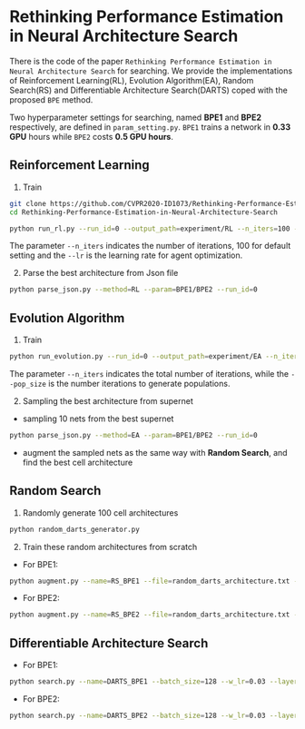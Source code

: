 # Rethinking Performance Estimation in Neural Architecture Search

There is the code of the paper ``Rethinking Performance Estimation in Neural Architecture Search`` for searching. We provide the implementations of Reinforcement Learning(RL), Evolution Algorithm(EA), Random Search(RS) and Differentiable Architecture Search(DARTS) coped with the proposed ``BPE`` method.

Two hyperparameter settings for searching, named **BPE1** and **BPE2** respectively, are defined in ``param_setting.py``. ``BPE1`` trains a network in **0.33 GPU** hours while ``BPE2`` costs **0.5 GPU hours**.

## Reinforcement Learning

1. Train
```bash
git clone https://github.com/CVPR2020-ID1073/Rethinking-Performance-Estimation-in-Neural-Architecture-Search.git
cd Rethinking-Performance-Estimation-in-Neural-Architecture-Search

python run_rl.py --run_id=0 --output_path=experiment/RL --n_iters=100 --lr=1e-1 --param=BPE1/BPE2
```
The parameter ``--n_iters`` indicates the number of iterations, 100 for default setting and the ``--lr`` is the learning rate for agent optimization.

2. Parse the best architecture from Json file
```bash
python parse_json.py --method=RL --param=BPE1/BPE2 --run_id=0
```


## Evolution Algorithm

1. Train
```bash
python run_evolution.py --run_id=0 --output_path=experiment/EA --n_iters=100 --pop_size=50 --param=BPE1/BPE2
```
The parameter ``--n_iters`` indicates the total number of iterations, while the ``--pop_size`` is the number iterations to generate populations.

2. Sampling the best architecture from supernet

- sampling 10 nets from the best supernet
```bash
python parse_json.py --method=EA --param=BPE1/BPE2 --run_id=0
```
- augment the sampled nets as the same way with **Random Search**, and find the best cell architecture


## Random Search

1. Randomly generate 100 cell architectures
```bash
python random_darts_generator.py
```

2. Train these random architectures from scratch

- For BPE1: 
```bash
python augment.py --name=RS_BPE1 --file=random_darts_architecture.txt --data_path=data/ --batch_size=128 --lr=0.03 --layers=6 --init_channels=8 --epochs=10 --cutout_length=0 --image_size=16
```
- For BPE2: 
```bash
python augment.py --name=RS_BPE2 --file=random_darts_architecture.txt --data_path=data/ --batch_size=128 --lr=0.03 --layers=16 --init_channels=16 --epochs=30 --cutout_length=0 --image_size=16
```


## Differentiable Architecture Search

- For BPE1: 
```bash
python search.py --name=DARTS_BPE1 --batch_size=128 --w_lr=0.03 --layers=6 --init_channels=8 --epochs=10 --cutout_length=0 --image_size=16
```
- For BPE2: 
```bash
python search.py --name=DARTS_BPE2 --batch_size=128 --w_lr=0.03 --layers=16 --init_channels=16 --epochs=30 --cutout_length=0 --image_size=16
```
